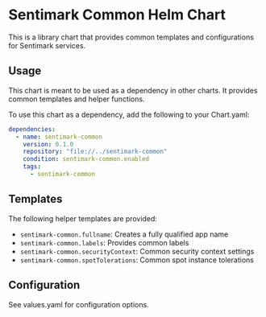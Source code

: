 # Sentimark Common Helm Chart

This is a library chart that provides common templates and configurations for Sentimark services.

## Usage

This chart is meant to be used as a dependency in other charts. It provides common templates and helper functions.

To use this chart as a dependency, add the following to your Chart.yaml:

```yaml
dependencies:
  - name: sentimark-common
    version: 0.1.0
    repository: "file://../sentimark-common"
    condition: sentimark-common.enabled
    tags:
      - sentimark-common
```

## Templates

The following helper templates are provided:

- `sentimark-common.fullname`: Creates a fully qualified app name
- `sentimark-common.labels`: Provides common labels
- `sentimark-common.securityContext`: Common security context settings
- `sentimark-common.spotTolerations`: Common spot instance tolerations

## Configuration

See values.yaml for configuration options.